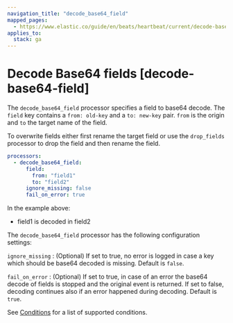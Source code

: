 ```yaml
---
navigation_title: "decode_base64_field"
mapped_pages:
  - https://www.elastic.co/guide/en/beats/heartbeat/current/decode-base64-field.html
applies_to:
  stack: ga
---
```


# Decode Base64 fields [decode-base64-field]


The `decode_base64_field` processor specifies a field to base64 decode. The `field` key contains a `from: old-key` and a `to: new-key` pair. `from` is the origin and `to` the target name of the field.

To overwrite fields either first rename the target field or use the `drop_fields` processor to drop the field and then rename the field.

```yaml
processors:
  - decode_base64_field:
      field:
        from: "field1"
        to: "field2"
      ignore_missing: false
      fail_on_error: true
```

In the example above:
- field1 is decoded in field2

The `decode_base64_field` processor has the following configuration settings:

`ignore_missing`
:   (Optional) If set to true, no error is logged in case a key which should be base64 decoded is missing. Default is `false`.

`fail_on_error`
:   (Optional) If set to true, in case of an error the base64 decode of fields is stopped and the original event is returned. If set to false, decoding continues also if an error happened during decoding. Default is `true`.

See [Conditions](/reference/heartbeat/defining-processors.md#conditions) for a list of supported conditions.

